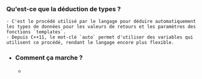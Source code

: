 ### Qu'est-ce que la déduction de types ?
	- C'est le procédé utilisé par le langage pour déduire automatiquement les types de données pour les valeurs de retours et les paramètres des fonctions `templates`.
	- Depuis C++11, le mot-clé `auto` permet d'utiliser des variables qui utilisent ce procédé, rendant le langage encore plus flexible.
- ### Comment ça marche ?
	-